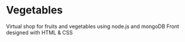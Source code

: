 # Vegetables
Virtual shop for fruits and vegetables using node.js and mongoDB
Front designed with HTML & CSS
